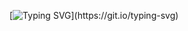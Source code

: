 [![Typing SVG](https://readme-typing-svg.demolab.com?font=Fira+Code&weight=500&size=25&duration=1500&pause=750&color=F70000&center=true&vCenter=true&width=1500&lines=Hi+there+%F0%9F%91%8B;IRL+Engineer+-+Passionate+Dev;This+profile+is+dedicated+to+learning+Solidity+and+SQL+for+Dune+Analytics.)](https://git.io/typing-svg)
